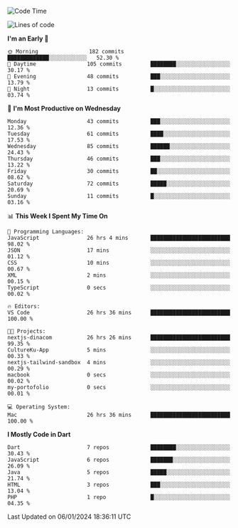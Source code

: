 <!--START_SECTION:waka-->
![Code Time](http://img.shields.io/badge/Code%20Time-137%20hrs%2034%20mins-blue)

![Lines of code](https://img.shields.io/badge/From%20Hello%20World%20I%27ve%20Written-207.6%20thousand%20lines%20of%20code-blue)

**I'm an Early 🐤** 

```text
🌞 Morning                182 commits         █████████████░░░░░░░░░░░░   52.30 % 
🌆 Daytime                105 commits         ████████░░░░░░░░░░░░░░░░░   30.17 % 
🌃 Evening                48 commits          ███░░░░░░░░░░░░░░░░░░░░░░   13.79 % 
🌙 Night                  13 commits          █░░░░░░░░░░░░░░░░░░░░░░░░   03.74 % 
```
📅 **I'm Most Productive on Wednesday** 

```text
Monday                   43 commits          ███░░░░░░░░░░░░░░░░░░░░░░   12.36 % 
Tuesday                  61 commits          ████░░░░░░░░░░░░░░░░░░░░░   17.53 % 
Wednesday                85 commits          ██████░░░░░░░░░░░░░░░░░░░   24.43 % 
Thursday                 46 commits          ███░░░░░░░░░░░░░░░░░░░░░░   13.22 % 
Friday                   30 commits          ██░░░░░░░░░░░░░░░░░░░░░░░   08.62 % 
Saturday                 72 commits          █████░░░░░░░░░░░░░░░░░░░░   20.69 % 
Sunday                   11 commits          █░░░░░░░░░░░░░░░░░░░░░░░░   03.16 % 
```


📊 **This Week I Spent My Time On** 

```text
💬 Programming Languages: 
JavaScript               26 hrs 4 mins       █████████████████████████   98.02 % 
JSON                     17 mins             ░░░░░░░░░░░░░░░░░░░░░░░░░   01.12 % 
CSS                      10 mins             ░░░░░░░░░░░░░░░░░░░░░░░░░   00.67 % 
XML                      2 mins              ░░░░░░░░░░░░░░░░░░░░░░░░░   00.15 % 
TypeScript               0 secs              ░░░░░░░░░░░░░░░░░░░░░░░░░   00.02 % 

🔥 Editors: 
VS Code                  26 hrs 36 mins      █████████████████████████   100.00 % 

🐱‍💻 Projects: 
nextjs-dinacom           26 hrs 26 mins      █████████████████████████   99.35 % 
CultureKu-App            5 mins              ░░░░░░░░░░░░░░░░░░░░░░░░░   00.33 % 
nextjs-tailwind-sandbox  4 mins              ░░░░░░░░░░░░░░░░░░░░░░░░░   00.29 % 
macbook                  0 secs              ░░░░░░░░░░░░░░░░░░░░░░░░░   00.02 % 
my-portofolio            0 secs              ░░░░░░░░░░░░░░░░░░░░░░░░░   00.01 % 

💻 Operating System: 
Mac                      26 hrs 36 mins      █████████████████████████   100.00 % 
```

**I Mostly Code in Dart** 

```text
Dart                     7 repos             ████████░░░░░░░░░░░░░░░░░   30.43 % 
JavaScript               6 repos             ███████░░░░░░░░░░░░░░░░░░   26.09 % 
Java                     5 repos             █████░░░░░░░░░░░░░░░░░░░░   21.74 % 
HTML                     3 repos             ███░░░░░░░░░░░░░░░░░░░░░░   13.04 % 
PHP                      1 repo              █░░░░░░░░░░░░░░░░░░░░░░░░   04.35 % 
```




 Last Updated on 06/01/2024 18:36:11 UTC
<!--END_SECTION:waka-->
